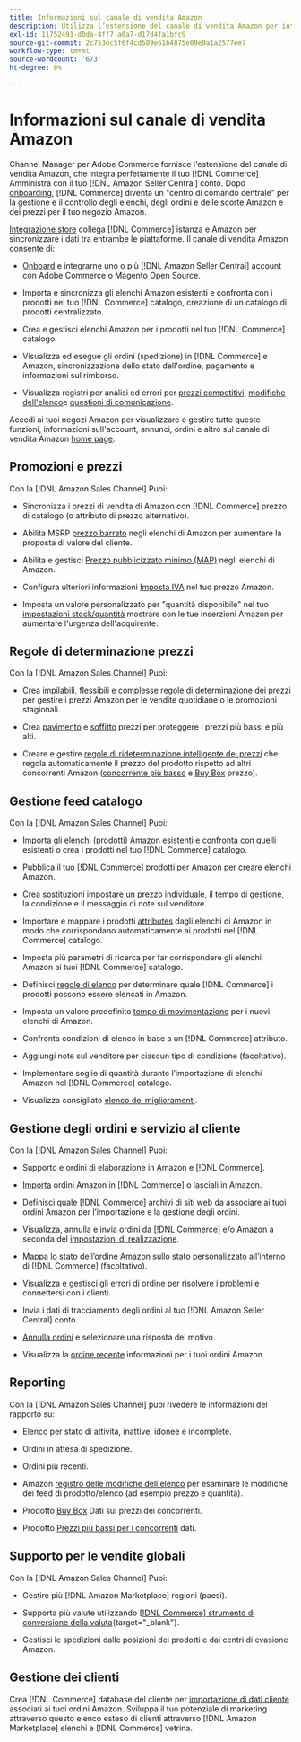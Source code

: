 ```yaml
---
title: Informazioni sul canale di vendita Amazon
description: Utilizza l’estensione del canale di vendita Amazon per integrare Adobe Commerce o Magento Open Source direttamente con il tuo account Amazon Seller Central.
exl-id: 11752491-d0da-4ff7-a0a7-d17d4fa1bfc9
source-git-commit: 2c753ec5f6f4cd509e61b4875e09e9a1a2577ee7
workflow-type: tm+mt
source-wordcount: '673'
ht-degree: 0%

---
```


# Informazioni sul canale di vendita Amazon

Channel Manager per Adobe Commerce fornisce l&#39;estensione del canale di vendita Amazon, che integra perfettamente il tuo [!DNL Commerce] Amministra con il tuo [!DNL Amazon Seller Central] conto. Dopo [onboarding](./amazon-onboarding-home.md), [!DNL Commerce] diventa un &quot;centro di comando centrale&quot; per la gestione e il controllo degli elenchi, degli ordini e delle scorte Amazon e dei prezzi per il tuo negozio Amazon.

[Integrazione store](./store-integration.md) collega [!DNL Commerce] istanza e Amazon per sincronizzare i dati tra entrambe le piattaforme. Il canale di vendita Amazon consente di:

- [Onboard](./amazon-onboarding-home.md) e integrarne uno o più [!DNL Amazon Seller Central] account con Adobe Commerce o Magento Open Source.

- Importa e sincronizza gli elenchi Amazon esistenti e confronta con i prodotti nel tuo [!DNL Commerce] catalogo, creazione di un catalogo di prodotti centralizzato.

- Crea e gestisci elenchi Amazon per i prodotti nel tuo [!DNL Commerce] catalogo.

- Visualizza ed esegue gli ordini (spedizione) in [!DNL Commerce] e Amazon, sincronizzazione dello stato dell&#39;ordine, pagamento e informazioni sul rimborso.

- Visualizza registri per analisi ed errori per [prezzi competitivi](./competitive-price-analysis.md), [modifiche dell&#39;elenco](./listing-changes-log.md)e [questioni di comunicazione](./communication-errors-log.md).

Accedi ai tuoi negozi Amazon per visualizzare e gestire tutte queste funzioni, informazioni sull&#39;account, annunci, ordini e altro sul canale di vendita Amazon [home page](./amazon-sales-channel-home.md).

## Promozioni e prezzi

Con la [!DNL Amazon Sales Channel] Puoi:

- Sincronizza i prezzi di vendita di Amazon con [!DNL Commerce] prezzo di catalogo (o attributo di prezzo alternativo).

- Abilita MSRP [prezzo barrato](./listing-price.md#configure-listing-price-settings) negli elenchi di Amazon per aumentare la proposta di valore del cliente.

- Abilita e gestisci [Prezzo pubblicizzato minimo (MAP)](./listing-price.md#configure-listing-price-settings) negli elenchi di Amazon.

- Configura ulteriori informazioni [Imposta IVA](./listing-price.md#configure-listing-price-settings) nel tuo prezzo Amazon.

- Imposta un valore personalizzato per &quot;quantità disponibile&quot; nel tuo [impostazioni stock/quantità](./stock-quantity.md#configure-stock--quantity-settings) mostrare con le tue inserzioni Amazon per aumentare l&#39;urgenza dell&#39;acquirente.

## Regole di determinazione prezzi

Con la [!DNL Amazon Sales Channel] Puoi:

- Crea impilabili, flessibili e complesse [regole di determinazione dei prezzi](./pricing-products.md) per gestire i prezzi Amazon per le vendite quotidiane o le promozioni stagionali.

- Crea [pavimento](./floor-price.md) e [soffitto](./optional-ceiling-price.md) prezzi per proteggere i prezzi più bassi e più alti.

- Creare e gestire [regole di rideterminazione intelligente dei prezzi](./intelligent-repricing-rules.md) che regola automaticamente il prezzo del prodotto rispetto ad altri concorrenti Amazon ([concorrente più basso](./lowest-competitor-pricing.md) e [Buy Box](./buy-box-competitor-pricing.md) prezzo).

## Gestione feed catalogo

Con la [!DNL Amazon Sales Channel] Puoi:

- Importa gli elenchi (prodotti) Amazon esistenti e confronta con quelli esistenti o crea i prodotti nel tuo [!DNL Commerce] catalogo.

- Pubblica il tuo [!DNL Commerce] prodotti per Amazon per creare elenchi Amazon.

- Crea [sostituzioni](./creating-editing-overrides.md) impostare un prezzo individuale, il tempo di gestione, la condizione e il messaggio di note sul venditore.

- Importare e mappare i prodotti [attributes](./attributes-view.md) dagli elenchi di Amazon in modo che corrispondano automaticamente ai prodotti nel [!DNL Commerce] catalogo.

- Imposta più parametri di ricerca per far corrispondere gli elenchi Amazon ai tuoi [!DNL Commerce] catalogo.

- Definisci [regole di elenco](./listing-rules.md) per determinare quale [!DNL Commerce] i prodotti possono essere elencati in Amazon.

- Imposta un valore predefinito [tempo di movimentazione](./product-listing-actions.md) per i nuovi elenchi di Amazon.

- Confronta condizioni di elenco in base a un [!DNL Commerce] attributo.

- Aggiungi note sul venditore per ciascun tipo di condizione (facoltativo).

- Implementare soglie di quantità durante l’importazione di elenchi Amazon nel [!DNL Commerce] catalogo.

- Visualizza consigliato [elenco dei miglioramenti](./listing-improvements.md).

## Gestione degli ordini e servizio al cliente

Con la [!DNL Amazon Sales Channel] Puoi:

- Supporto e ordini di elaborazione in Amazon e [!DNL Commerce].

- [Importa](./order-settings.md#configure-order-settings) ordini Amazon in [!DNL Commerce] o lasciali in Amazon.

- Definisci quale [!DNL Commerce] archivi di siti web da associare ai tuoi ordini Amazon per l’importazione e la gestione degli ordini.

- Visualizza, annulla e invia ordini da [!DNL Commerce] e/o Amazon a seconda del [impostazioni di realizzazione](./fulfilled-by.md).

- Mappa lo stato dell’ordine Amazon sullo stato personalizzato all’interno di [!DNL Commerce] (facoltativo).

- Visualizza e gestisci gli errori di ordine per risolvere i problemi e connettersi con i clienti.

- Invia i dati di tracciamento degli ordini al tuo [!DNL Amazon Seller Central] conto.

- [Annulla ordini](./cancel-unshipped-order.md) e selezionare una risposta del motivo.

- Visualizza la [ordine recente](./amazon-store-dashboard.md) informazioni per i tuoi ordini Amazon.

## Reporting

Con la [!DNL Amazon Sales Channel] puoi rivedere le informazioni del rapporto su:

- Elenco per stato di attività, inattive, idonee e incomplete.

- Ordini in attesa di spedizione.

- Ordini più recenti.

- Amazon [registro delle modifiche dell&#39;elenco](./listing-changes-log.md) per esaminare le modifiche dei feed di prodotto/elenco (ad esempio prezzo e quantità).

- Prodotto [Buy Box](./buy-box-competitor-pricing.md) Dati sui prezzi dei concorrenti.

- Prodotto [Prezzi più bassi per i concorrenti](./lowest-competitor-pricing.md) dati.

## Supporto per le vendite globali

Con la [!DNL Amazon Sales Channel] Puoi:

- Gestire più [!DNL Amazon Marketplace] regioni (paesi).

- Supporta più valute utilizzando [[!DNL Commerce] strumento di conversione della valuta](https://docs.magento.com/user-guide/stores/currency-configuration.html){target=&quot;_blank&quot;}.

- Gestisci le spedizioni dalle posizioni dei prodotti e dai centri di evasione Amazon.

## Gestione dei clienti

Crea [!DNL Commerce] database del cliente per [importazione di dati cliente](./order-settings.md#configure-order-settings) associati ai tuoi ordini Amazon. Sviluppa il tuo potenziale di marketing attraverso questo elenco esteso di clienti attraverso [!DNL Amazon Marketplace] elenchi e [!DNL Commerce] vetrina.
